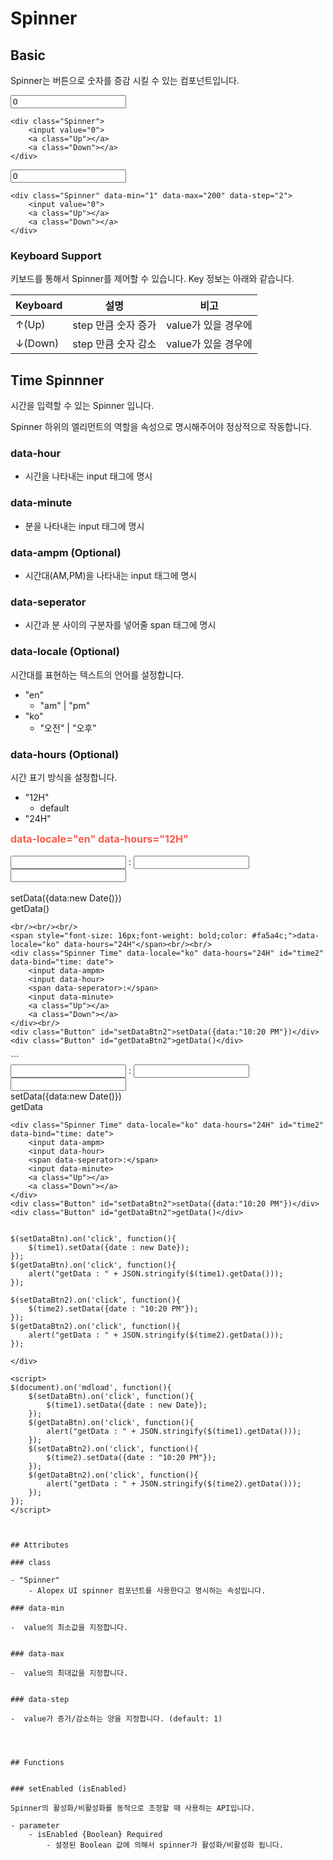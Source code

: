 
# Spinner

## Basic

Spinner는 버튼으로 숫자를 증감 시킬 수 있는 컴포넌트입니다.
<div class="eg">
<div class="egview">
	<div class="Spinner">
	    <input value="0">
	    <a class="Up"></a>
	    <a class="Down"></a>
	</div>
</div>

```
<div class="Spinner">
    <input value="0">
    <a class="Up"></a>
    <a class="Down"></a>
</div>
```
</div>


<div class="eg">
<div class="egview">
	<div class="Spinner" data-min="1" data-max="200" data-step="2">
   		<input value="0">
    	<a class="Up"></a>
    	<a class="Down"></a>
	</div>
</div>

```
<div class="Spinner" data-min="1" data-max="200" data-step="2">
    <input value="0">
    <a class="Up"></a>
    <a class="Down"></a>
</div>
```
</div>


   		
### Keyboard Support

키보드를 통해서 Spinner를 제어할 수 있습니다. Key 정보는 아래와 같습니다.

 
|  Keyboard | 설명 | 비고 |
| -------- | --- | --- |
| ↑(Up) | step 만큼 숫자 증가 |  value가 있을 경우에 |
| ↓(Down)  |  step 만큼 숫자 감소 | value가 있을 경우에  |


## Time Spinnner

시간을 입력할 수 있는 Spinner 입니다. 

Spinner 하위의 엘리먼트의 역할을 속성으로 명시해주어야 정상적으로 작동합니다. 

### data-hour

- 시간을 나타내는 input 태그에 명시  

### data-minute

- 분을 나타내는 input 태그에 명시 

### data-ampm (Optional)

- 시간대(AM,PM)을 나타내는 input 태그에 명시 
 
### data-seperator 

- 시간과 분 사이의 구분자를 넣어줄 span 태그에 명시

### data-locale (Optional)

시간대를 표현하는 텍스트의 언어를 설정합니다.

- "en"   
	- "am" | "pm"
- "ko"
	- "오전" | "오후"

### data-hours (Optional)

시간 표기 방식을 설정합니다. 

- "12H" 
	- default
- "24H" 
 

<div class="eg">
<div class="egview">
	<span style="font-size: 16px;font-weight: bold;color: #fa5a4c;">data-locale="en" data-hours="12H"</span><br/><br/>
	<div class="Spinner Time" data-locale="en" id="time1" data-bind="time: date">
    	<input data-hour>
    	<span data-seperator>:</span>
    	<input data-minute>
    	<input data-ampm>
    	<a class="Up"></a>
	   	<a class="Down"></a>
	</div><br/>
	<div class="Button" id="setDataBtn">setData({data:new Date()})</div>
	<div class="Button" id="getDataBtn">getData()</div>
	
	<br/><br/><br/>
	<span style="font-size: 16px;font-weight: bold;color: #fa5a4c;">data-locale="ko" data-hours="24H"</span><br/><br/>
	<div class="Spinner Time" data-locale="ko" data-hours="24H" id="time2" data-bind="time: date">
    	<input data-ampm>
    	<input data-hour>
    	<span data-seperator>:</span>
    	<input data-minute>
    	<a class="Up"></a>
	   	<a class="Down"></a>
	</div><br/>
	<div class="Button" id="setDataBtn2">setData({data:"10:20 PM"})</div>
	<div class="Button" id="getDataBtn2">getData()</div>
</div>
```
	<div class="Spinner Time" data-locale="en" id="time1" data-bind="time: date">
    	<input data-hour>
    	<span data-seperator>:</span>
    	<input data-minute>
    	<input data-ampm>
    	<a class="Up"></a>
	   	<a class="Down"></a>
	</div>
	<div class="Button" id="setDataBtn">setData({data:new Date()})</div>
	<div class="Button" id="getDataBtn">getData</div>
	
	<div class="Spinner Time" data-locale="ko" data-hours="24H" id="time2" data-bind="time: date">
    	<input data-ampm>
    	<input data-hour>
    	<span data-seperator>:</span>
    	<input data-minute>
    	<a class="Up"></a>
	   	<a class="Down"></a>
	</div>
	<div class="Button" id="setDataBtn2">setData({data:"10:20 PM"})</div>
	<div class="Button" id="getDataBtn2">getData()</div>
```
```
	$(setDataBtn).on('click', function(){
		$(time1).setData({date : new Date});
	});
	$(getDataBtn).on('click', function(){
		alert("getData : " + JSON.stringify($(time1).getData()));
	});
	
	$(setDataBtn2).on('click', function(){
		$(time2).setData({date : "10:20 PM"});
	});
	$(getDataBtn2).on('click', function(){
		alert("getData : " + JSON.stringify($(time2).getData()));
	});
```
</div>	

<script>
$(document).on('mdload', function(){
	$(setDataBtn).on('click', function(){
		$(time1).setData({date : new Date});
	});
	$(getDataBtn).on('click', function(){
		alert("getData : " + JSON.stringify($(time1).getData()));
	});
	$(setDataBtn2).on('click', function(){
		$(time2).setData({date : "10:20 PM"});
	});
	$(getDataBtn2).on('click', function(){
		alert("getData : " + JSON.stringify($(time2).getData()));
	});
});
</script>


 
## Attributes

### class

- "Spinner"  
	- Alopex UI spinner 컴포넌트를 사용한다고 명시하는 속성입니다.

### data-min

-  value의 최소값을 지정합니다.


### data-max

-  value의 최대값을 지정합니다.


### data-step

-  value가 증가/감소하는 양을 지정합니다. (default: 1)




## Functions


### setEnabled (isEnabled)

Spinner의 활성화/비활성화를 동적으로 조정할 때 사용하는 API입니다.

- parameter
	- isEnabled {Boolean} Required  
		- 설정된 Boolean 값에 의해서 spinner가 활성화/비활성화 됩니다.


	
